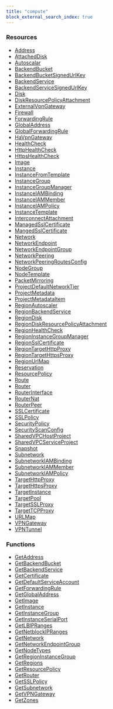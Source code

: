 ```yaml
---
title: "compute"
block_external_search_index: true
---
```


<!-- WARNING: this file was generated by Pulumi Docs Generator. -->
<!-- Do not edit by hand unless you're certain you know what you are doing! -->

<h3>Resources</h3>
<ul class="api">
    <li><a href="address"><span class="symbol resource"></span>Address</a></li>
    <li><a href="attacheddisk"><span class="symbol resource"></span>AttachedDisk</a></li>
    <li><a href="autoscalar"><span class="symbol resource"></span>Autoscalar</a></li>
    <li><a href="backendbucket"><span class="symbol resource"></span>BackendBucket</a></li>
    <li><a href="backendbucketsignedurlkey"><span class="symbol resource"></span>BackendBucketSignedUrlKey</a></li>
    <li><a href="backendservice"><span class="symbol resource"></span>BackendService</a></li>
    <li><a href="backendservicesignedurlkey"><span class="symbol resource"></span>BackendServiceSignedUrlKey</a></li>
    <li><a href="disk"><span class="symbol resource"></span>Disk</a></li>
    <li><a href="diskresourcepolicyattachment"><span class="symbol resource"></span>DiskResourcePolicyAttachment</a></li>
    <li><a href="externalvpngateway"><span class="symbol resource"></span>ExternalVpnGateway</a></li>
    <li><a href="firewall"><span class="symbol resource"></span>Firewall</a></li>
    <li><a href="forwardingrule"><span class="symbol resource"></span>ForwardingRule</a></li>
    <li><a href="globaladdress"><span class="symbol resource"></span>GlobalAddress</a></li>
    <li><a href="globalforwardingrule"><span class="symbol resource"></span>GlobalForwardingRule</a></li>
    <li><a href="havpngateway"><span class="symbol resource"></span>HaVpnGateway</a></li>
    <li><a href="healthcheck"><span class="symbol resource"></span>HealthCheck</a></li>
    <li><a href="httphealthcheck"><span class="symbol resource"></span>HttpHealthCheck</a></li>
    <li><a href="httpshealthcheck"><span class="symbol resource"></span>HttpsHealthCheck</a></li>
    <li><a href="image"><span class="symbol resource"></span>Image</a></li>
    <li><a href="instance"><span class="symbol resource"></span>Instance</a></li>
    <li><a href="instancefromtemplate"><span class="symbol resource"></span>InstanceFromTemplate</a></li>
    <li><a href="instancegroup"><span class="symbol resource"></span>InstanceGroup</a></li>
    <li><a href="instancegroupmanager"><span class="symbol resource"></span>InstanceGroupManager</a></li>
    <li><a href="instanceiambinding"><span class="symbol resource"></span>InstanceIAMBinding</a></li>
    <li><a href="instanceiammember"><span class="symbol resource"></span>InstanceIAMMember</a></li>
    <li><a href="instanceiampolicy"><span class="symbol resource"></span>InstanceIAMPolicy</a></li>
    <li><a href="instancetemplate"><span class="symbol resource"></span>InstanceTemplate</a></li>
    <li><a href="interconnectattachment"><span class="symbol resource"></span>InterconnectAttachment</a></li>
    <li><a href="managedsslcertificate"><span class="symbol resource"></span>ManagedSslCertificate</a></li>
    <li><a href="mangedsslcertificate"><span class="symbol resource"></span>MangedSslCertificate</a></li>
    <li><a href="network"><span class="symbol resource"></span>Network</a></li>
    <li><a href="networkendpoint"><span class="symbol resource"></span>NetworkEndpoint</a></li>
    <li><a href="networkendpointgroup"><span class="symbol resource"></span>NetworkEndpointGroup</a></li>
    <li><a href="networkpeering"><span class="symbol resource"></span>NetworkPeering</a></li>
    <li><a href="networkpeeringroutesconfig"><span class="symbol resource"></span>NetworkPeeringRoutesConfig</a></li>
    <li><a href="nodegroup"><span class="symbol resource"></span>NodeGroup</a></li>
    <li><a href="nodetemplate"><span class="symbol resource"></span>NodeTemplate</a></li>
    <li><a href="packetmirroring"><span class="symbol resource"></span>PacketMirroring</a></li>
    <li><a href="projectdefaultnetworktier"><span class="symbol resource"></span>ProjectDefaultNetworkTier</a></li>
    <li><a href="projectmetadata"><span class="symbol resource"></span>ProjectMetadata</a></li>
    <li><a href="projectmetadataitem"><span class="symbol resource"></span>ProjectMetadataItem</a></li>
    <li><a href="regionautoscaler"><span class="symbol resource"></span>RegionAutoscaler</a></li>
    <li><a href="regionbackendservice"><span class="symbol resource"></span>RegionBackendService</a></li>
    <li><a href="regiondisk"><span class="symbol resource"></span>RegionDisk</a></li>
    <li><a href="regiondiskresourcepolicyattachment"><span class="symbol resource"></span>RegionDiskResourcePolicyAttachment</a></li>
    <li><a href="regionhealthcheck"><span class="symbol resource"></span>RegionHealthCheck</a></li>
    <li><a href="regioninstancegroupmanager"><span class="symbol resource"></span>RegionInstanceGroupManager</a></li>
    <li><a href="regionsslcertificate"><span class="symbol resource"></span>RegionSslCertificate</a></li>
    <li><a href="regiontargethttpproxy"><span class="symbol resource"></span>RegionTargetHttpProxy</a></li>
    <li><a href="regiontargethttpsproxy"><span class="symbol resource"></span>RegionTargetHttpsProxy</a></li>
    <li><a href="regionurlmap"><span class="symbol resource"></span>RegionUrlMap</a></li>
    <li><a href="reservation"><span class="symbol resource"></span>Reservation</a></li>
    <li><a href="resourcepolicy"><span class="symbol resource"></span>ResourcePolicy</a></li>
    <li><a href="route"><span class="symbol resource"></span>Route</a></li>
    <li><a href="router"><span class="symbol resource"></span>Router</a></li>
    <li><a href="routerinterface"><span class="symbol resource"></span>RouterInterface</a></li>
    <li><a href="routernat"><span class="symbol resource"></span>RouterNat</a></li>
    <li><a href="routerpeer"><span class="symbol resource"></span>RouterPeer</a></li>
    <li><a href="sslcertificate"><span class="symbol resource"></span>SSLCertificate</a></li>
    <li><a href="sslpolicy"><span class="symbol resource"></span>SSLPolicy</a></li>
    <li><a href="securitypolicy"><span class="symbol resource"></span>SecurityPolicy</a></li>
    <li><a href="securityscanconfig"><span class="symbol resource"></span>SecurityScanConfig</a></li>
    <li><a href="sharedvpchostproject"><span class="symbol resource"></span>SharedVPCHostProject</a></li>
    <li><a href="sharedvpcserviceproject"><span class="symbol resource"></span>SharedVPCServiceProject</a></li>
    <li><a href="snapshot"><span class="symbol resource"></span>Snapshot</a></li>
    <li><a href="subnetwork"><span class="symbol resource"></span>Subnetwork</a></li>
    <li><a href="subnetworkiambinding"><span class="symbol resource"></span>SubnetworkIAMBinding</a></li>
    <li><a href="subnetworkiammember"><span class="symbol resource"></span>SubnetworkIAMMember</a></li>
    <li><a href="subnetworkiampolicy"><span class="symbol resource"></span>SubnetworkIAMPolicy</a></li>
    <li><a href="targethttpproxy"><span class="symbol resource"></span>TargetHttpProxy</a></li>
    <li><a href="targethttpsproxy"><span class="symbol resource"></span>TargetHttpsProxy</a></li>
    <li><a href="targetinstance"><span class="symbol resource"></span>TargetInstance</a></li>
    <li><a href="targetpool"><span class="symbol resource"></span>TargetPool</a></li>
    <li><a href="targetsslproxy"><span class="symbol resource"></span>TargetSSLProxy</a></li>
    <li><a href="targettcpproxy"><span class="symbol resource"></span>TargetTCPProxy</a></li>
    <li><a href="urlmap"><span class="symbol resource"></span>URLMap</a></li>
    <li><a href="vpngateway"><span class="symbol resource"></span>VPNGateway</a></li>
    <li><a href="vpntunnel"><span class="symbol resource"></span>VPNTunnel</a></li>
</ul>

<h3>Functions</h3>
<ul class="api">
    <li><a href="getaddress"><span class="symbol datasource"></span>GetAddress</a></li>
    <li><a href="getbackendbucket"><span class="symbol datasource"></span>GetBackendBucket</a></li>
    <li><a href="getbackendservice"><span class="symbol datasource"></span>GetBackendService</a></li>
    <li><a href="getcertificate"><span class="symbol datasource"></span>GetCertificate</a></li>
    <li><a href="getdefaultserviceaccount"><span class="symbol datasource"></span>GetDefaultServiceAccount</a></li>
    <li><a href="getforwardingrule"><span class="symbol datasource"></span>GetForwardingRule</a></li>
    <li><a href="getglobaladdress"><span class="symbol datasource"></span>GetGlobalAddress</a></li>
    <li><a href="getimage"><span class="symbol datasource"></span>GetImage</a></li>
    <li><a href="getinstance"><span class="symbol datasource"></span>GetInstance</a></li>
    <li><a href="getinstancegroup"><span class="symbol datasource"></span>GetInstanceGroup</a></li>
    <li><a href="getinstanceserialport"><span class="symbol datasource"></span>GetInstanceSerialPort</a></li>
    <li><a href="getlbipranges"><span class="symbol datasource"></span>GetLBIPRanges</a></li>
    <li><a href="getnetblockipranges"><span class="symbol datasource"></span>GetNetblockIPRanges</a></li>
    <li><a href="getnetwork"><span class="symbol datasource"></span>GetNetwork</a></li>
    <li><a href="getnetworkendpointgroup"><span class="symbol datasource"></span>GetNetworkEndpointGroup</a></li>
    <li><a href="getnodetypes"><span class="symbol datasource"></span>GetNodeTypes</a></li>
    <li><a href="getregioninstancegroup"><span class="symbol datasource"></span>GetRegionInstanceGroup</a></li>
    <li><a href="getregions"><span class="symbol datasource"></span>GetRegions</a></li>
    <li><a href="getresourcepolicy"><span class="symbol datasource"></span>GetResourcePolicy</a></li>
    <li><a href="getrouter"><span class="symbol datasource"></span>GetRouter</a></li>
    <li><a href="getsslpolicy"><span class="symbol datasource"></span>GetSSLPolicy</a></li>
    <li><a href="getsubnetwork"><span class="symbol datasource"></span>GetSubnetwork</a></li>
    <li><a href="getvpngateway"><span class="symbol datasource"></span>GetVPNGateway</a></li>
    <li><a href="getzones"><span class="symbol datasource"></span>GetZones</a></li>
</ul>

